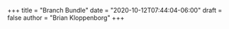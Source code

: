 +++
title = "Branch Bundle"
date = "2020-10-12T07:44:04-06:00"
draft = false
author = "Brian Kloppenborg"
+++

